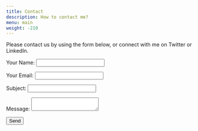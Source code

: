 ```yaml
---
title: Contact
description: How to contact me?
menu: main
weight: -210
---
```

Please contact us by using the form below, or connect with me on Twitter or LinkedIn.

<form name="contact" netlify-honeypot="compute-field" netlify>
  <p hidden> 
    <label>Compute field <input type="text" name="compute-field"></label> 
  </p> 
  <p>
    <label>Your Name: <input type="text" name="name"></label>   
  </p>
  <p>
    <label>Your Email: <input type="email" name="email"></label>
  </p>
  <p>
    <label>Subject: <input type="text" name="subject"></label>
  </p>
  <p>
    <label>Message: <textarea name="message"></textarea></label>
  </p>
  <p>
    <button type="submit">Send</button>
  </p>
</form>
